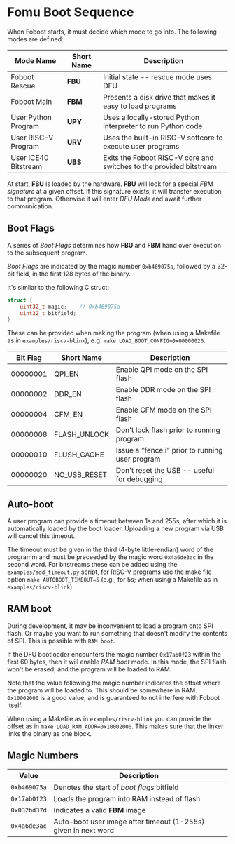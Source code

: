 # Fomu Boot Sequence

When Foboot starts, it must decide which mode to go into.  The following modes are defined:

| Mode Name | Short Name | Description  |
| --------- | ---------- | ------------ |
| Foboot Rescue | **FBU** | Initial state -- rescue mode uses DFU |
| Foboot Main | **FBM** | Presents a disk drive that makes it easy to load programs |
| User Python Program | **UPY** | Uses a locally-stored Python interpreter to run Python code |
| User RISC-V Program | **URV** | Uses the built-in RISC-V softcore to execute user programs |
| User ICE40 Bitstream | **UBS** | Exits the Foboot RISC-V core and switches to the provided bitstream |

At start, **FBU** is loaded by the hardware.  **FBU** will look for a special *FBM signature* at a given offset.  If this signature exists, it will transfer execution to that program.  Otherwise it will enter *DFU Mode* and await further communication.

## Boot Flags

A series of *Boot Flags* determines how **FBU** and **FBM** hand over execution to the subsequent program.

*Boot Flags* are indicated by the magic number `0xb469075a`, followed by a
32-bit field, in the first 128 bytes of the binary.

It's similar to the following C struct:

```c
struct {
    uint32_t magic;    // 0xb469075a
    uint32_t bitfield;
}
```

These can be provided when making the program (when using a Makefile as in `examples/riscv-blink`), e.g. `make LOAD_BOOT_CONFIG=0x00000020`.

| Bit Flag | Short Name   | Description                                      |
| -------- | ------------ | ------------------------------------------------ |
| 00000001 | QPI_EN       | Enable QPI mode on the SPI flash                 |
| 00000002 | DDR_EN       | Enable DDR mode on the SPI flash                 |
| 00000004 | CFM_EN       | Enable CFM mode on the SPI flash                 |
| 00000008 | FLASH_UNLOCK | Don't lock flash prior to running program        |
| 00000010 | FLUSH_CACHE  | Issue a "fence.i" prior to running user program  |
| 00000020 | NO_USB_RESET | Don't reset the USB -- useful for debugging      |

## Auto-boot

A user program can provide a timeout between 1s and 255s, after which it is automatically loaded by the boot loader. Uploading a new program via USB will cancel this timeout.

The timeout must be given in the third (4-byte little-endian) word of the programm and must be preceeded by the magic word `0x4a6de3ac` in the second word. For bitstreams these can be added using the `examples/add_timeout.py` script, for RISC-V programs use the make file option `make AUTOBOOT_TIMEOUT=5` (e.g., for 5s; when using a Makefile as in `examples/riscv-blink`).

## RAM boot

During development, it may be inconvenient to load a program onto SPI flash.  Or maybe you want to run something that doesn't modify the contents of SPI.  This is possible with `RAM boot`.

If the DFU bootloader encounters the magic number `0x17ab0f23` within the first 60 bytes, then it will enable *RAM boot* mode.  In this mode, the SPI flash won't be erased, and the program will be loaded to RAM.

Note that the value following the magic number indicates the offset where the program will be loaded to.  This should be somewhere in RAM.  `0x10002000` is a good value, and is guaranteed to not interfere with Foboot itself.

When using a Makefile as in `examples/riscv-blink` you can provide the offset as in `make LOAD_RAM_ADDR=0x10002000`. This makes sure that the linker links the binary as one block.

## Magic Numbers

| Value        | Description                                                    |
| ------------ | -------------------------------------------------------------- |
| `0xb469075a` | Denotes the start of *boot flags* bitfield                     |
| `0x17ab0f23` | Loads the program into RAM instead of flash                    |
| `0x032bd37d` | Indicates a valid **FBM** image                                |
| `0x4a6de3ac` | Auto-boot user image after timeout (1-255s) given in next word |
